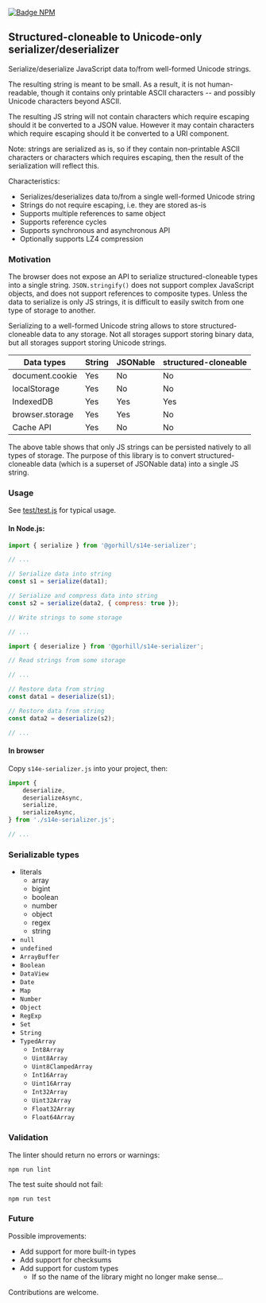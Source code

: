 [![Badge NPM]][NPM]

## Structured-cloneable to Unicode-only serializer/deserializer

Serialize/deserialize JavaScript data to/from well-formed Unicode strings.

The resulting string is meant to be small. As a result, it is not
human-readable, though it contains only printable ASCII characters -- and
possibly Unicode characters beyond ASCII.

The resulting JS string will not contain characters which require escaping
should it be converted to a JSON value. However it may contain characters which
require escaping should it be converted to a URI component.

Note: strings are serialized as is, so if they contain non-printable ASCII
characters or characters which requires escaping, then the result of the
serialization will reflect this.

Characteristics:

- Serializes/deserializes data to/from a single well-formed Unicode string
- Strings do not require escaping, i.e. they are stored as-is
- Supports multiple references to same object
- Supports reference cycles
- Supports synchronous and asynchronous API
- Optionally supports LZ4 compression

### Motivation

The browser does not expose an API to serialize structured-cloneable types into
a single string. `JSON.stringify()` does not support complex JavaScript objects,
and does not support references to composite types. Unless the data to serialize
is only JS strings, it is difficult to easily switch from one type of storage to
another.

Serializing to a well-formed Unicode string allows to store structured-cloneable
data to any storage. Not all storages support storing binary data, but all
storages support storing Unicode strings.

Data types      | String           | JSONable         | structured-cloneable
--------------- | ---------------- | ---------------- | ---------------------
document.cookie | Yes              | No               | No
localStorage    | Yes              | No               | No
IndexedDB       | Yes              | Yes              | Yes
browser.storage | Yes              | Yes              | No
Cache API       | Yes              | No               | No

The above table shows that only JS strings can be persisted natively to all
types of storage. The purpose of this library is to convert structured-cloneable
data (which is a superset of JSONable data) into a single JS string.

### Usage

See [test/test.js](./test/test.js) for typical usage.

#### In Node.js:

```js
import { serialize } from '@gorhill/s14e-serializer';

// ...

// Serialize data into string
const s1 = serialize(data1);

// Serialize and compress data into string
const s2 = serialize(data2, { compress: true });

// Write strings to some storage

// ...
```

```js
import { deserialize } from '@gorhill/s14e-serializer';

// Read strings from some storage

// ...

// Restore data from string
const data1 = deserialize(s1);

// Restore data from string
const data2 = deserialize(s2);

// ...
```

#### In browser

Copy `s14e-serializer.js` into your project, then:

```js
import {
    deserialize,
    deserializeAsync,
    serialize,
    serializeAsync,
} from './s14e-serializer.js';

// ...
```

### Serializable types

- literals
    - array
    - bigint
    - boolean
    - number
    - object
    - regex
    - string
- `null`
- `undefined`
- `ArrayBuffer`
- `Boolean`
- `DataView`
- `Date`
- `Map`
- `Number`
- `Object`
- `RegExp`
- `Set`
- `String`
- `TypedArray`
    - `Int8Array`
    - `Uint8Array`
    - `Uint8ClampedArray`
    - `Int16Array`
    - `Uint16Array`
    - `Int32Array`
    - `Uint32Array`
    - `Float32Array`
    - `Float64Array`

### Validation

The linter should return no errors or warnings:

    npm run lint

The test suite should not fail:

    npm run test

### Future

Possible improvements:

- Add support for more built-in types
- Add support for checksums
- Add support for custom types
    - If so the name of the library might no longer make sense...

Contributions are welcome.

<!----------------------------------------------------------------------------->

[NPM]: https://www.npmjs.com/package/@gorhill/s14e-serializer

<!----------------------------------[ Badges ]--------------------------------->

[Badge NPM]: https://img.shields.io/npm/v/@gorhill/s14e-serializer
